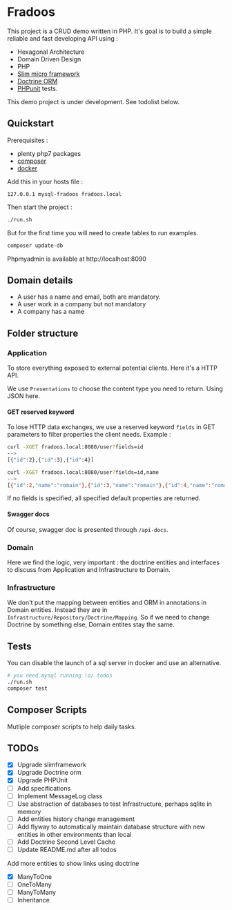 # Fradoos

This project is a CRUD demo written in PHP. It's goal is to build a simple reliable and fast developing API
using :
- Hexagonal Architecture
- Domain Driven Design
- PHP
- [Slim micro framework](http://www.slimframework.com/) 
- [Doctrine ORM](https://www.doctrine-project.org)
- [PHPunit](https://phpunit.de/) tests.

This demo project is under development. See todolist below.

## Quickstart

Prerequisites : 
- plenty php7 packages
- [composer](https://getcomposer.org/)
- [docker](https://www.docker.com/)

Add this in your hosts file :
```
127.0.0.1 mysql-fradoos fradoos.local
```

Then start the project :
```bash
./run.sh
```

But for the first time you will need to create tables to run examples.
```bash
composer update-db
```

Phpmyadmin is available at http://localhost:8090

## Domain details

- A user has a name and email, both are mandatory.
- A user work in a company but not mandatory
- A company has a name 

## Folder structure

### Application

To store everything exposed to external potential clients. Here it's a HTTP API.

We use `Presentations` to choose the content type you need to return. Using JSON here.

#### GET reserved keyword

To lose HTTP data exchanges, we use a reserved keyword `fields` in GET parameters to filter properties the client needs.
Example :
```bash
curl -XGET fradoos.local:8080/user?fields=id
-->
[{"id":2},{"id":3},{"id":4}]

curl -XGET fradoos.local:8080/user?fields=id,name
-->
[{"id":2,"name":"romain"},{"id":3,"name":"romain"},{"id":4,"name":"romain"}
```

If no fields is specified, all specified default properties are returned.

#### Swagger docs

Of course, swagger doc is presented through `/api-docs`.

### Domain

Here we find the logic, very important : the doctrine entities and interfaces to discuss from Application and 
Infrastructure to Domain.

### Infrastructure

We don't put the mapping between entities and ORM in annotations in Domain entities. Instead they are in 
`Infrastructure/Repository/Doctrine/Mapping`. So if we need to change Doctrine by something else, Domain entites stay 
the same.

## Tests

You can disable the launch of a sql server in docker and use an alternative.

```bash
# you need mysql running \o/ todos
./run.sh
composer test
```

## Composer Scripts

Mutliple composer scripts to help daily tasks.

## TODOs
- [x] Upgrade slimframework
- [x] Upgrade Doctrine orm
- [x] Upgrade PHPUnit
- [ ] Add specifications
- [ ] Implement MessageLog class
- [ ] Use abstraction of databases to test Infrastructure, perhaps sqlite in memory
- [ ] Add entities history change management
- [ ] Add flyway to automatically maintain database structure with new entities in other environments than local
- [ ] Add Doctrine Second Level Cache
- [ ] Update README.md after all todos

Add more entities to show links using doctrine
- [x] ManyToOne
- [ ] OneToMany
- [ ] ManyToMany
- [ ] Inheritance
